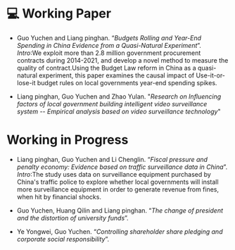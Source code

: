 # 💻 Working Paper
- Guo Yuchen and Liang pinghan. “*Budgets Rolling and Year-End Spending in China Evidence from a Quasi-Natural Experiment*”.  
 *Intro*:We exploit more than 2.8 million government procurement contracts during 2014-2021, and develop a novel method to measure the quality of contract.Using the Budget Law reform in China as a quasi-natural experiment, this paper examines the causal impact of Use-it-or-lose-it budget rules on local governments year-end spending spikes.  
 
- Liang pinghan, Guo Yuchen and Zhao Yulan. "*Research on Influencing factors of local government building intelligent video surveillance system
-- Empirical analysis based on video surveillance technology*"  
# Working in Progress  
- Liang pinghan, Guo Yuchen and Li Chenglin. “*Fiscal pressure and penalty economy: Evidence based on traffic surveillance data in China*”.  
*Intro*:The study uses data on surveillance equipment purchased by China's traffic police to explore whether local governments will install more surveillance equipment in order to generate revenue from fines, when hit by financial shocks.  

- Guo Yuchen, Huang Qilin and Liang pinghan. “*The change of president and the distortion of university funds*”.
- Ye Yongwei, Guo Yuchen. “*Controlling shareholder share pledging and corporate social responsibility*”. 
